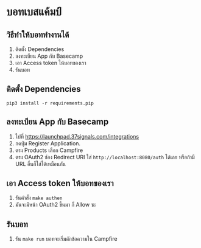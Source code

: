 # บอทเบสแค้มป์

## วิธีทำให้บอททำงานได้

1. ติดตั้ง Dependencies
2. ลงทะเบียน App กับ Basecamp
3. เอา Access token ให้บอทของเรา
4. รันบอท

## ติดตั้ง Dependencies

```
pip3 install -r requirements.pip
```

## ลงทะเบียน App กับ Basecamp

1. ไปที่ https://launchpad.37signals.com/integrations
2. กดปุ่ม Register Application.
3. ตรง Products เลือก Campfire
4. ตรง OAuth2 ช่อง Redirect URI ใส่ `http://localhost:8080/auth` ได้เลย หรือถ้ามี URL อื่นก็ใส่ได้เหมือนกัน

## เอา Access token ให้บอทของเรา

1. รันคำสั่ง `make authen`
2. มันจะมีหน้า OAuth2 ขึ้นมา ก็ Allow ซะ

## รันบอท

1. รัน `make run` บอทจะเริ่มดักข้อความใน Campfire
